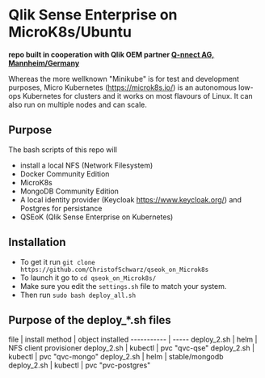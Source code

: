 # Qlik Sense Enterprise on MicroK8s/Ubuntu

**repo built in cooperation with Qlik OEM partner <a href="https://www.q-nnect.com/en/index.html">Q-nnect AG, Mannheim/Germany</a>**

Whereas the more wellknown "Minikube" is for test and development purposes, Micro Kubernetes (https://microk8s.io/) is 
an autonomous low-ops Kubernetes for clusters and it works on most flavours of Linux. It can also run on multiple nodes and can scale.

## Purpose

The bash scripts of this repo will
 - install a local NFS (Network Filesystem)
 - Docker Community Edition
 - MicroK8s
 - MongoDB Community Edition
 - A local identity provider (Keycloak https://www.keycloak.org/) and Postgres for persistance
 - QSEoK (Qlik Sense Enterprise on Kubernetes)

## Installation 

 - To get it run `git clone https://github.com/ChristofSchwarz/qseok_on_Microk8s`
 - To launch it go to `cd qseok_on_Microk8s/` 
 - Make sure you edit the `settings.sh` file to match your system.
 - Then run `sudo bash deploy_all.sh`
 
 ## Purpose of the deploy_*.sh files
 
  file | install method | object installed 
  ----------- | ----- 
  deploy_2.sh | helm | NFS client provisioner 
  deploy_2.sh | kubectl | pvc "qvc-qse" 
  deploy_2.sh | kubectl | pvc "qvc-mongo" 
  deploy_2.sh | helm | stable/mongodb 
  deploy_2.sh | kubectl | pvc "pvc-postgres" 
 
 
 


